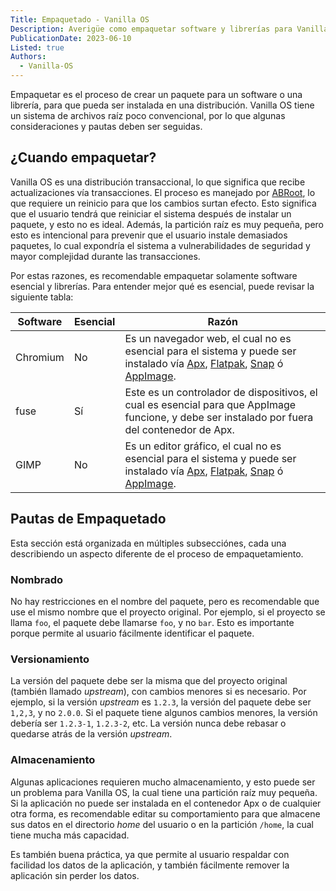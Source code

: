 ```yaml
---
Title: Empaquetado - Vanilla OS
Description: Averigüe como empaquetar software y librerías para Vanilla OS.
PublicationDate: 2023-06-10
Listed: true
Authors: 
  - Vanilla-OS
---
```


Empaquetar es el proceso de crear un paquete para un software o una librería, para
que pueda ser instalada en una distribución. Vanilla OS tiene un sistema de archivos raíz
poco convencional, por lo que algunas consideraciones y pautas deben ser seguidas.

## ¿Cuando empaquetar?

Vanilla OS es una distribución transaccional, lo que significa que recibe
actualizaciones vía transacciones. El proceso es manejado por [ABRoot](/docs/ABRoot),
lo que requiere un reinicio para que los cambios surtan efecto. Esto significa que el usuario
tendrá que reiniciar el sistema después de instalar un paquete, y esto no es ideal.
Además, la partición raíz es muy pequeña, pero esto es intencional para prevenir que el
usuario instale demasiados paquetes, lo cual expondría el sistema a vulnerabilidades de
seguridad y mayor complejidad durante las transacciones.

Por estas razones, es recomendable empaquetar solamente software esencial y librerías.
Para entender mejor qué es esencial, puede revisar la siguiente tabla:

| Software | Esencial | Razón |
| -------- | -------- | ----- |
| Chromium | No | Es un navegador web, el cual no es esencial para el sistema y puede ser instalado vía [Apx](/docs/apx), [Flatpak](https://handbook.vanillaos.org/2022/12/09/install-flatpaks.html), [Snap](https://snapcraft.io/) ó [AppImage](https://appimage.org/). |
| fuse | Sí | Este es un controlador de dispositivos, el cual es esencial para que AppImage funcione, y debe ser instalado por fuera del contenedor de Apx. |
| GIMP | No | Es un editor gráfico, el cual no es esencial para el sistema y puede ser instalado vía [Apx](/docs/apx), [Flatpak](https://handbook.vanillaos.org/2022/12/09/install-flatpaks.html), [Snap](https://snapcraft.io/) ó [AppImage](https://appimage.org/). |

## Pautas de Empaquetado

Esta sección está organizada en múltiples subsecciónes, cada una describiendo
un aspecto diferente de el proceso de empaquetamiento.

### Nombrado

No hay restricciones en el nombre del paquete, pero es recomendable que
use el mismo nombre que el proyecto original. Por ejemplo, si el proyecto se
llama `foo`, el paquete debe llamarse `foo`, y no `bar`. Esto es importante
porque permite al usuario fácilmente identificar el paquete.

### Versionamiento

La versión del paquete debe ser la misma que del proyecto original (también llamado _upstream_),
con cambios menores si es necesario. Por ejemplo, si la versión _upstream_ es `1.2.3`, la versión
del paquete debe ser `1,2,3`, y no `2.0.0`. Si el paquete tiene algunos cambios menores,
la versión debería ser `1.2.3-1`, `1.2.3-2`, etc. La versión nunca debe rebasar o
quedarse atrás de la versión _upstream_.

### Almacenamiento

Algunas aplicaciones requieren mucho almacenamiento, y esto puede ser un problema
para Vanilla OS, la cual tiene una partición raíz muy pequeña. Si la aplicación
no puede ser instalada en el contenedor Apx o de cualquier otra forma, es recomendable
editar su comportamiento para que almacene sus datos en el directorio _home_ del usuario
o en la partición `/home`, la cual tiene mucha más capacidad.

Es también buena práctica, ya que permite al usuario respaldar con facilidad
los datos de la aplicación, y también fácilmente remover la aplicación sin perder
los datos.
